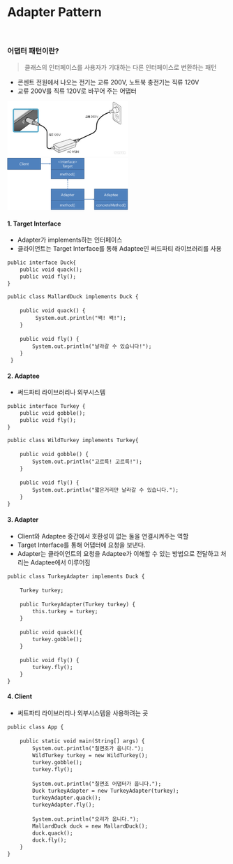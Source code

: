 # Adapter Pattern

<br>

### 어댑터 패턴이란?
> 클래스의 인터페이스를 사용자가 기대하는 다른 인터페이스로 변환하는 패턴
- 콘센트 전원에서 나오는 전기는 교류 200V, 노트북 충전기는 직류 120V
- 교류 200V를 직류 120V로 바꾸어 주는 어댑터

<img src="./images/adapter.jpg" height=55% width=55%></img>
<img src="./images/adapter_pattern_diagram.png" height=55% width=55%></img>

#### 1. Target Interface
- Adapter가 implements하는 인터페이스
- 클라이언트는 Target Interface를 통해 Adaptee인 써드파티 라이브러리를 사용

```
public interface Duck{
    public void quack();
    public void fly();
}
```

```
public class MallardDuck implements Duck {

    public void quack() {
         System.out.println("꽥! 꽥!");
    }

    public void fly() {
        System.out.println("날라갈 수 있습니다!");
    }
 }
```

#### 2. Adaptee
- 써드파티 라이브러리나 외부시스템

```
public interface Turkey { 
    public void gobble(); 
    public void fly(); 
}
```

```
public class WildTurkey implements Turkey{ 

    public void gobble() { 
        System.out.println("고르륵! 고르륵!"); 
    } 

    public void fly() { 
        System.out.println("짧은거리만 날라갈 수 있습니다."); 
    } 
}
```

#### 3. Adapter
- Client와 Adaptee 중간에서 호환성이 없는 둘을 연결시켜주는 역할
- Target Interface를 통해 어댑터에 요청을 보낸다.
- Adapter는 클라이언트의 요청을 Adaptee가 이해할 수 있는 방법으로 전달하고 처리는 Adaptee에서 이루어짐
```
public class TurkeyAdapter implements Duck { 

    Turkey turkey; 

    public TurkeyAdapter(Turkey turkey) { 
        this.turkey = turkey; 
    } 

    public void quack(){
        turkey.gobble(); 
    } 

    public void fly() { 
        turkey.fly(); 
    } 
}
```

#### 4. Client
- 써트파티 라이브러리나 외부시스템을 사용하려는 곳
```
public class App {

    public static void main(String[] args) {
        System.out.println("칠면조가 웁니다.");
        WildTurkey turkey = new WildTurkey();
        turkey.gobble();
        turkey.fly();

        System.out.println("칠면조 어댑터가 웁니다.");
        Duck turkeyAdapter = new TurkeyAdapter(turkey);
        turkeyAdapter.quack();
        turkeyAdapter.fly();

        System.out.println("오리가 웁니다.");
        MallardDuck duck = new MallardDuck();
        duck.quack();
        duck.fly();
    }
}
```
